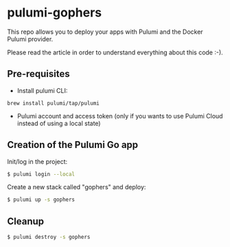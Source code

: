 # pulumi-gophers

This repo allows you to deploy your apps with Pulumi and the Docker Pulumi provider.

Please read the article in order to understand everything about this code :-).

## Pre-requisites

* Install pulumi CLI:

```
brew install pulumi/tap/pulumi
```

* Pulumi account and access token (only if you wants to use Pulumi Cloud instead of using a local state)

## Creation of the Pulumi Go app

Init/log in the project:

```bash
$ pulumi login --local
```

Create a new stack called "gophers" and deploy:

```bash
$ pulumi up -s gophers
```

## Cleanup

```bash
$ pulumi destroy -s gophers
```
